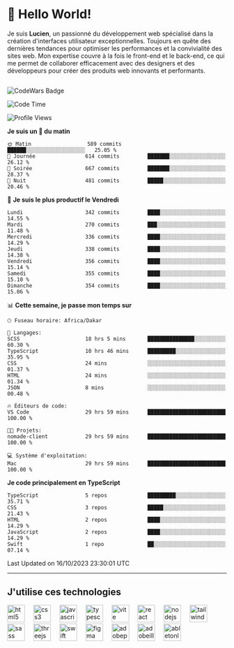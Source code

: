 # 👋 Hello World!

Je suis **Lucien**, un passionné du développement web spécialisé dans la création d'interfaces utilisateur exceptionnelles. Toujours en quête des dernières tendances pour optimiser les performances et la convivialité des sites web. Mon expertise couvre à la fois le front-end et le back-end, ce qui me permet de collaborer efficacement avec des designers et des développeurs pour créer des produits web innovants et performants.

##

![CodeWars Badge](https://www.codewars.com/users/xyhomi3/badges/small)

<!--START_SECTION:waka-->
![Code Time](http://img.shields.io/badge/Code%20Time-122%20hrs%2020%20mins-blue)

![Profile Views](http://img.shields.io/badge/Vues%20du%20profil-22-blue)

**Je suis un 🐤 du matin** 

```text
🌞 Matin                  589 commits         ██████░░░░░░░░░░░░░░░░░░░   25.05 % 
🌆 Journée                614 commits         ███████░░░░░░░░░░░░░░░░░░   26.12 % 
🌃 Soirée                 667 commits         ███████░░░░░░░░░░░░░░░░░░   28.37 % 
🌙 Nuit                   481 commits         █████░░░░░░░░░░░░░░░░░░░░   20.46 % 
```
📅 **Je suis le plus productif le Vendredi** 

```text
Lundi                    342 commits         ████░░░░░░░░░░░░░░░░░░░░░   14.55 % 
Mardi                    270 commits         ███░░░░░░░░░░░░░░░░░░░░░░   11.48 % 
Mercredi                 336 commits         ████░░░░░░░░░░░░░░░░░░░░░   14.29 % 
Jeudi                    338 commits         ████░░░░░░░░░░░░░░░░░░░░░   14.38 % 
Vendredi                 356 commits         ████░░░░░░░░░░░░░░░░░░░░░   15.14 % 
Samedi                   355 commits         ████░░░░░░░░░░░░░░░░░░░░░   15.10 % 
Dimanche                 354 commits         ████░░░░░░░░░░░░░░░░░░░░░   15.06 % 
```


📊 **Cette semaine, je passe mon temps sur** 

```text
🕑︎ Fuseau horaire: Africa/Dakar

💬 Langages: 
SCSS                     18 hrs 5 mins       ███████████████░░░░░░░░░░   60.30 % 
TypeScript               10 hrs 46 mins      █████████░░░░░░░░░░░░░░░░   35.95 % 
CSS                      24 mins             ░░░░░░░░░░░░░░░░░░░░░░░░░   01.37 % 
HTML                     24 mins             ░░░░░░░░░░░░░░░░░░░░░░░░░   01.34 % 
JSON                     8 mins              ░░░░░░░░░░░░░░░░░░░░░░░░░   00.48 % 

🔥 Éditeurs de code: 
VS Code                  29 hrs 59 mins      █████████████████████████   100.00 % 

🐱‍💻 Projets: 
nomade-client            29 hrs 59 mins      █████████████████████████   100.00 % 

💻 Système d'exploitation: 
Mac                      29 hrs 59 mins      █████████████████████████   100.00 % 
```

**Je code principalement en TypeScript** 

```text
TypeScript               5 repos             █████████░░░░░░░░░░░░░░░░   35.71 % 
CSS                      3 repos             █████░░░░░░░░░░░░░░░░░░░░   21.43 % 
HTML                     2 repos             ████░░░░░░░░░░░░░░░░░░░░░   14.29 % 
JavaScript               2 repos             ████░░░░░░░░░░░░░░░░░░░░░   14.29 % 
Swift                    1 repo              ██░░░░░░░░░░░░░░░░░░░░░░░   07.14 % 
```




 Last Updated on 16/10/2023 23:30:01 UTC
<!--END_SECTION:waka-->
---

## J'utilise ces technologies

<div align="left">
  <img src="https://skillicons.dev/icons?i=html" height="40" alt="html5 logo"  />
  <img width="12" />
  <img src="https://skillicons.dev/icons?i=css" height="40" alt="css3 logo"  />
  <img width="12" />
  <img src="https://skillicons.dev/icons?i=js" height="40" alt="javascript logo"  />
  <img width="12" />
  <img src="https://skillicons.dev/icons?i=ts" height="40" alt="typescript logo"  />
  <img width="12" />
  <img src="https://skillicons.dev/icons?i=vite" height="40" alt="vite logo"  />
  <img width="12" />
  <img src="https://skillicons.dev/icons?i=react" height="40" alt="react logo"  />
  <img width="12" />
  <img src="https://cdn.jsdelivr.net/gh/devicons/devicon/icons/nodejs/nodejs-original.svg" height="40" alt="nodejs logo"  />
  <img width="12" />
  <img src="https://skillicons.dev/icons?i=tailwind" height="40" alt="tailwindcss logo"  />
  <img width="12" />
  <img src="https://skillicons.dev/icons?i=sass" height="40" alt="sass logo"  />
  <img width="12" />
  <img src="https://skillicons.dev/icons?i=threejs" height="40" alt="threejs logo"  />
  <img width="12" />
  <img src="https://skillicons.dev/icons?i=swift" height="40" alt="swift logo"  />
  <img width="12" />
  <img src="https://skillicons.dev/icons?i=figma" height="40" alt="figma logo"  />
  <img width="12" />
  <img src="https://skillicons.dev/icons?i=ps" height="40" alt="adobephotoshop logo"  />
  <img width="12" />
  <img src="https://skillicons.dev/icons?i=ai" height="40" alt="adobeillustrator logo"  />
  <img width="12" />
  <img src="https://skillicons.dev/icons?i=ableton" height="40" alt="abletonlive logo"  />
</div>



